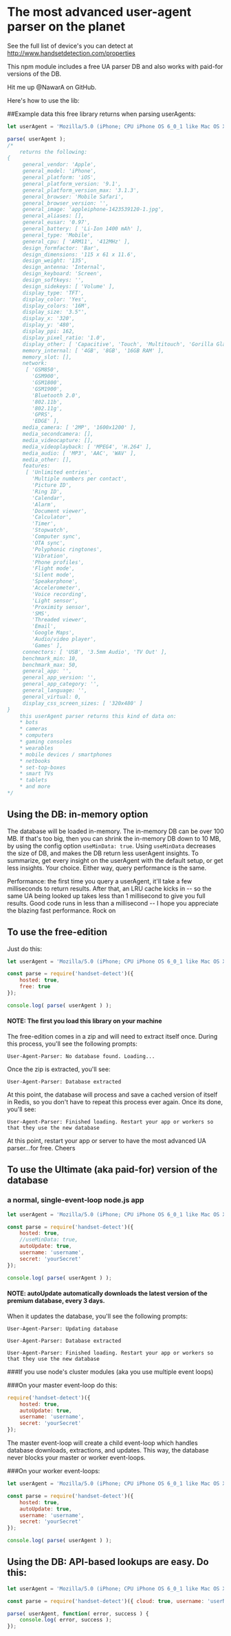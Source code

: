 # The most advanced user-agent parser on the planet

See the full list of device's you can detect at http://www.handsetdetection.com/properties

This npm module includes a free UA parser DB and also works with paid-for versions of the DB.

Hit me up @NawarA on GitHub.

Here's how to use the lib:

##Example data this free library returns when parsing userAgents:
```javascript
let userAgent = 'Mozilla/5.0 (iPhone; CPU iPhone OS 6_0_1 like Mac OS X) AppleWebKit/536.26 (KHTML, like Gecko) Version/6.0 Mobile/10A523 Safari/8536.25';

parse( userAgent );
/*
    returns the following:
{
     general_vendor: 'Apple',
     general_model: 'iPhone',
     general_platform: 'iOS',
     general_platform_version: '9.1',
     general_platform_version_max: '3.1.3',
     general_browser: 'Mobile Safari',
     general_browser_version: '',
     general_image: 'appleiphone-1423539120-1.jpg',
     general_aliases: [],
     general_eusar: '0.97',
     general_battery: [ 'Li-Ion 1400 mAh' ],
     general_type: 'Mobile',
     general_cpu: [ 'ARM11', '412MHz' ],
     design_formfactor: 'Bar',
     design_dimensions: '115 x 61 x 11.6',
     design_weight: '135',
     design_antenna: 'Internal',
     design_keyboard: 'Screen',
     design_softkeys: '',
     design_sidekeys: [ 'Volume' ],
     display_type: 'TFT',
     display_color: 'Yes',
     display_colors: '16M',
     display_size: '3.5"',
     display_x: '320',
     display_y: '480',
     display_ppi: 162,
     display_pixel_ratio: '1.0',
     display_other: [ 'Capacitive', 'Touch', 'Multitouch', 'Gorilla Glass' ],
     memory_internal: [ '4GB', '8GB', '16GB RAM' ],
     memory_slot: [],
     network:
      [ 'GSM850',
        'GSM900',
        'GSM1800',
        'GSM1900',
        'Bluetooth 2.0',
        '802.11b',
        '802.11g',
        'GPRS',
        'EDGE' ],
     media_camera: [ '2MP', '1600x1200' ],
     media_secondcamera: [],
     media_videocapture: [],
     media_videoplayback: [ 'MPEG4', 'H.264' ],
     media_audio: [ 'MP3', 'AAC', 'WAV' ],
     media_other: [],
     features:
      [ 'Unlimited entries',
        'Multiple numbers per contact',
        'Picture ID',
        'Ring ID',
        'Calendar',
        'Alarm',
        'Document viewer',
        'Calculator',
        'Timer',
        'Stopwatch',
        'Computer sync',
        'OTA sync',
        'Polyphonic ringtones',
        'Vibration',
        'Phone profiles',
        'Flight mode',
        'Silent mode',
        'Speakerphone',
        'Accelerometer',
        'Voice recording',
        'Light sensor',
        'Proximity sensor',
        'SMS',
        'Threaded viewer',
        'Email',
        'Google Maps',
        'Audio/video player',
        'Games' ],
     connectors: [ 'USB', '3.5mm Audio', 'TV Out' ],
     benchmark_min: 10,
     benchmark_max: 50,
     general_app: '',
     general_app_version: '',
     general_app_category: '',
     general_language: '',
     general_virtual: 0,
     display_css_screen_sizes: [ '320x480' ]
}
    this userAgent parser returns this kind of data on:
    * bots
    * cameras
    * computers
    * gaming consoles
    * wearables
    * mobile devices / smartphones
    * netbooks
    * set-top-boxes
    * smart TVs
    * tablets
    * and more
*/
```

## Using the DB: in-memory option
The database will be loaded in-memory. The in-memory DB can be over 100 MB. If that's too big, then you can shrink the in-memory DB down to 10 MB, by using the config option `useMinData: true`. Using `useMinData` decreases the size of DB, and makes the DB return less userAgent insights. To summarize, get every insight on the userAgent with the default setup, or get less insights. Your choice. Either way, query performance is the same.

Performance: the first time you query a userAgent, it'll take a few milliseconds to return results. After that, an LRU cache kicks in -- so the same UA being looked up takes less than 1 millisecond to give you full results. Good code runs in less than a millisecond -- I hope you appreciate the blazing fast performance. Rock on

## To use the free-edition
Just do this:
```javascript
let userAgent = 'Mozilla/5.0 (iPhone; CPU iPhone OS 6_0_1 like Mac OS X) AppleWebKit/536.26 (KHTML, like Gecko) Version/6.0 Mobile/10A523 Safari/8536.25';

const parse = require('handset-detect')({
    hosted: true,
    free: true
});

console.log( parse( userAgent ) );
```
#### NOTE: The first you load this library on your machine
The free-edition comes in a zip and will need to extract itself once. During this process, you'll see the following prompts:

`User-Agent-Parser: No database found. Loading...`

Once the zip is extracted, you'll see:

`User-Agent-Parser: Database extracted`

At this point, the database will process and save a cached version of itself in Redis, so you don't have to repeat this process ever again. Once its done, you'll see:

`User-Agent-Parser: Finished loading. Restart your app or workers so that they use the new database`

At this point, restart your app or server to have the most advanced UA parser...for free. Cheers


## To use the Ultimate (aka paid-for) version of the database

### a normal, single-event-loop node.js app
```javascript
let userAgent = 'Mozilla/5.0 (iPhone; CPU iPhone OS 6_0_1 like Mac OS X) AppleWebKit/536.26 (KHTML, like Gecko) Version/6.0 Mobile/10A523 Safari/8536.25';

const parse = require('handset-detect')({
    hosted: true,
    //useMinData: true,
    autoUpdate: true,
    username: 'username',
    secret: 'yourSecret'
});

console.log( parse( userAgent ) );
```
#### NOTE: autoUpdate automatically downloads the latest version of the premium database, every 3 days.
When it updates the database, you'll see the following prompts:

`User-Agent-Parser: Updating database`

`User-Agent-Parser: Database extracted`

`User-Agent-Parser: Finished loading. Restart your app or workers so that they use the new database`

###If you use node's cluster modules (aka you use multiple event loops)

###On your master event-loop do this:
```javascript
require('handset-detect')({
    hosted: true,
    autoUpdate: true,
    username: 'username',
    secret: 'yourSecret'
});
```
The master event-loop will create a child event-loop which handles database downloads, extractions, and updates. This way, the database never blocks your master or worker event-loops.

###On your worker event-loops:
```javascript
let userAgent = 'Mozilla/5.0 (iPhone; CPU iPhone OS 6_0_1 like Mac OS X) AppleWebKit/536.26 (KHTML, like Gecko) Version/6.0 Mobile/10A523 Safari/8536.25';

const parse = require('handset-detect')({
    hosted: true,
    autoUpdate: true,
    username: 'username',
    secret: 'yourSecret'
});

console.log( parse( userAgent ) );
```

## Using the DB: API-based lookups are easy. Do this:
```javascript
let userAgent = 'Mozilla/5.0 (iPhone; CPU iPhone OS 6_0_1 like Mac OS X) AppleWebKit/536.26 (KHTML, like Gecko) Version/6.0 Mobile/10A523 Safari/8536.25';

const parse = require('handset-detect')({ cloud: true, username: 'userName', secret: 'yourSecret' });

parse( userAgent, function( error, success ) {
    console.log( error, success );
});
```